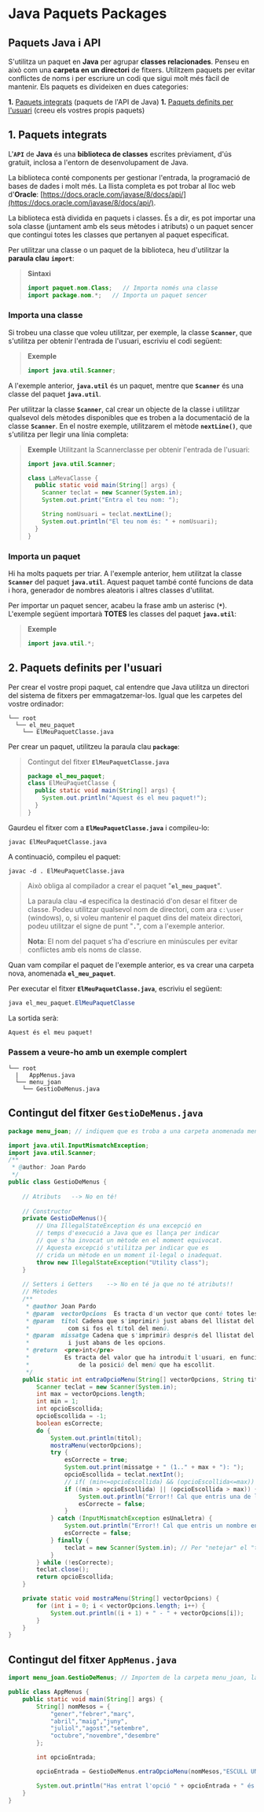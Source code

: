 # Java Paquets **Packages**

## Paquets Java i API

S'utilitza un paquet en **Java** per agrupar **classes relacionades**. Penseu en això com una **carpeta en un directori** de fitxers. Utilitzem paquets per evitar conflictes de noms i per escriure un codi que sigui molt més fàcil de mantenir. Els paquets es divideixen en dues categories:

**1.** [Paquets integrats](./java-paquets.md#1-paquets-integrats) (paquets de l'API de Java)
**1.** [Paquets definits per l'usuari](./java-paquets.md#2-paquets-definits-per-lusuari) (creeu els vostres propis paquets)

## **1.** Paquets integrats

L'**```API```** de **Java** és una **biblioteca de classes** escrites prèviament, d'ús gratuït, inclosa a l'entorn de desenvolupament de Java.

La biblioteca conté components per gestionar l'entrada, la programació de bases de dades i molt més. La llista completa es pot trobar al lloc web d'**Oracle**: [https://docs.oracle.com/javase/8/docs/api/](https://docs.oracle.com/javase/8/docs/api/).

La biblioteca està dividida en paquets i classes. És a dir, es pot importar una sola classe (juntament amb els seus mètodes i atributs) o un paquet sencer que contingui totes les classes que pertanyen al paquet especificat.

Per utilitzar una classe o un paquet de la biblioteca, heu d'utilitzar la **paraula clau** **```import```**:

> **Sintaxi**
> ```java
> import paquet.nom.Class;   // Importa només una classe
> import package.nom.*;   // Importa un paquet sencer
> ```

### Importa una classe

Si trobeu una classe que voleu utilitzar, per exemple, la classe **```Scanner```**, que s'utilitza per obtenir l'entrada de l'usuari, escriviu el codi següent:

> **Exemple**
> ```java
> import java.util.Scanner;
> ```

A l'exemple anterior, **```java.util```** és un paquet, mentre que **```Scanner```** és una classe del paquet **```java.util```**.

Per utilitzar la classe **```Scanner```**, cal crear un objecte de la classe i utilitzar qualsevol dels mètodes disponibles que es troben a la documentació de la classe **```Scanner```**. En el nostre exemple, utilitzarem el mètode **```nextLine()```**, que s'utilitza per llegir una línia completa:

> **Exemple**
> Utilitzant la Scannerclasse per obtenir l'entrada de l'usuari:
> ```java
> import java.util.Scanner;
> 
> class LaMevaClasse {
>   public static void main(String[] args) {
>     Scanner teclat = new Scanner(System.in);
>     System.out.print("Entra el teu nom: ");
> 
>     String nomUsuari = teclat.nextLine();
>     System.out.println("El teu nom és: " + nomUsuari);
>   }
> }
>```

### Importa un paquet

Hi ha molts paquets per triar. A l'exemple anterior, hem utilitzat la classe **```Scanner```** del paquet **```java.util```**. Aquest paquet també conté funcions de data i hora, generador de nombres aleatoris i altres classes d'utilitat.

Per importar un paquet sencer, acabeu la frase amb un asterisc (**```*```**). L'exemple següent importarà **TOTES** les classes del paquet **```java.util```**:

> **Exemple**
>```java
> import java.util.*;
>``` 

## **2.** Paquets definits per l'usuari

Per crear el vostre propi paquet, cal entendre que Java utilitza un directori del sistema de fitxers per emmagatzemar-los. Igual que les carpetes del vostre ordinador:

```
└── root
  └── el_meu_paquet
    └── ElMeuPaquetClasse.java
```

Per crear un paquet, utilitzeu la paraula clau **```package```**:

> Contingut del fitxer **```ElMeuPaquetClasse.java```**
> ```java
> package el_meu_paquet;
> class ElMeuPaquetClasse {
>   public static void main(String[] args) {
>     System.out.println("Aquest és el meu paquet!");
>   }
> }
> ```

Gaurdeu el fitxer com a **```ElMeuPaquetClasse.java```** i compileu-lo:

```
javac ElMeuPaquetClasse.java
```

A continuació, compileu el paquet:

```
javac -d . ElMeuPaquetClasse.java
```

> Això obliga al compilador a crear el paquet "**```el_meu_paquet```**".
> 
> La paraula clau **```-d```** especifica la destinació d'on desar el fitxer de classe. Podeu utilitzar qualsevol nom de directori, com ara ```c:\user``` (windows), o, si voleu mantenir el paquet dins del mateix directori, podeu utilitzar el signe de punt "**```.```**", com a l'exemple anterior.
> 
> **Nota**: El nom del paquet s'ha d'escriure en minúscules per evitar conflictes amb els noms de classe.

Quan vam compilar el paquet de l'exemple anterior, es va crear una carpeta nova, anomenada **```el_meu_paquet```**.

Per executar el fitxer **```ElMeuPaquetClasse.java```**, escriviu el següent:
```java
java el_meu_paquet.ElMeuPaquetClasse
```
La sortida serà:

```
Aquest és el meu paquet!
```

### Passem a veure-ho amb un exemple complert

```
└── root
  |   AppMenus.java
  └── menu_joan
    └── GestioDeMenus.java
```

## Contingut del fitxer **```GestioDeMenus.java```**

```java
package menu_joan; // indiquem que es troba a una carpeta anomenada menu_joanpackage utils_joan; // indiquem que es troba a una carpeta anomenada utils_joan

import java.util.InputMismatchException;
import java.util.Scanner;
/**
 * @author: Joan Pardo
 */
public class GestioDeMenus {
    
    // Atributs   --> No en té!
    
    // Constructor
    private GestioDeMenus(){
        // Una IllegalStateException és una excepció en
        // temps d'execució a Java que es llança per indicar
        // que s'ha invocat un mètode en el moment equivocat.
        // Aquesta excepció s'utilitza per indicar que es
        // crida un mètode en un moment il·legal o inadequat.
        throw new IllegalStateException("Utility class");
    }
    
    // Setters i Getters    --> No en té ja que no té atributs!!
    // Mètodes
    /**
     * @author Joan Pardo
     * @param  vectorOpcions  Es tracta d'un vector que conté totes les opcions a mostrar.
     * @param  titol Cadena que s'imprimirà just abans del llistat del menú,
     *           com si fos el títol del menú.
     * @param  missatge Cadena que s'imprimirà després del llistat del menú,
     *           i just abans de les opcions.
     * @return  <pre>int</pre>
     *          Es tracta del valor que ha introduït l'usuari, en funció
     *              de la posició del menú que ha escollit.
     */
    public static int entraOpcioMenu(String[] vectorOpcions, String titol, String missatge) {
        Scanner teclat = new Scanner(System.in);
        int max = vectorOpcions.length;
        int min = 1;
        int opcioEscollida;
        opcioEscollida = -1;
        boolean esCorrecte;
        do {
            System.out.println(titol);
            mostraMenu(vectorOpcions);
            try {
                esCorrecte = true;
                System.out.print(missatge + " (1.." + max + "): ");
                opcioEscollida = teclat.nextInt();
                // if( (min<=opcioEscollida) && (opcioEscollida<=max)) {
                if ((min > opcioEscollida) || (opcioEscollida > max)) {
                    System.out.println("Error!! Cal que entris una de les opcions diponibles!");
                    esCorrecte = false;
                }
            } catch (InputMismatchException esUnaLletra) {
                System.out.println("Error!! Cal que entris un nombre enter!");
                esCorrecte = false;
            } finally {
                teclat = new Scanner(System.in); // Per "netejar" el "teclat"!
            }
        } while (!esCorrecte);
        teclat.close();
        return opcioEscollida;
    }

    private static void mostraMenu(String[] vectorOpcions) {
        for (int i = 0; i < vectorOpcions.length; i++) {
            System.out.println((i + 1) + " - " + vectorOpcions[i]);
        }
    }
}
```

## Contingut del fitxer **```AppMenus.java```**

```java
import menu_joan.GestioDeMenus; // Importem de la carpeta menu_joan, la Classe 

public class AppMenus {
    public static void main(String[] args) {
        String[] nomMesos = {
            "gener","febrer","març",
            "abril","maig","juny",
            "juliol","agost","setembre",
            "octubre","novembre","desembre"
        };

        int opcioEntrada;

        opcioEntrada = GestioDeMenus.entraOpcioMenu(nomMesos,"ESCULL UN MES","Entra una de les següents opcions");

        System.out.println("Has entrat l'opció " + opcioEntrada + " és a dir " + nomMesos[opcioEntrada-1]);
    }
}
```